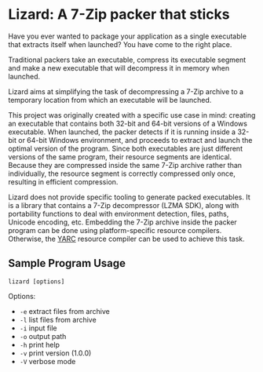 # Lizard: A 7-Zip packer that sticks

Have you ever wanted to package your application as a single executable
that extracts itself when launched? You have come to the right place.

Traditional packers take an executable, compress its executable segment
and make a new executable that will decompress it in memory when launched.

Lizard aims at simplifying the task of decompressing a 7-Zip archive to
a temporary location from which an executable will be launched.

This project was originally created with a specific use case in mind:
creating an executable that contains both 32-bit and 64-bit versions
of a Windows executable. When launched, the packer detects if it is
running inside a 32-bit or 64-bit Windows environment, and proceeds
to extract and launch the optimal version of the program. Since both
executables are just different versions of the same program, their
resource segments are identical. Because they are compressed inside
the same 7-Zip archive rather than individually, the resource segment
is correctly compressed only once, resulting in efficient compression.

Lizard does not provide specific tooling to generate packed executables.
It is a library that contains a 7-Zip decompressor (LZMA SDK), along with
portability functions to deal with environment detection, files, paths,
Unicode encoding, etc. Embedding the 7-Zip archive inside the packer
program can be done using platform-specific resource compilers.
Otherwise, the [YARC](https://github.com/wayk/yarc) resource compiler can be used to achieve this task.

## Sample Program Usage

`lizard [options]`

Options:
 * `-e`                extract files from archive
 * `-l`                list files from archive
 * `-i` <file>         input file
 * `-o` <path>         output path
 * `-h`                print help
 * `-v`                print version (1.0.0)
 * `-V`                verbose mode

